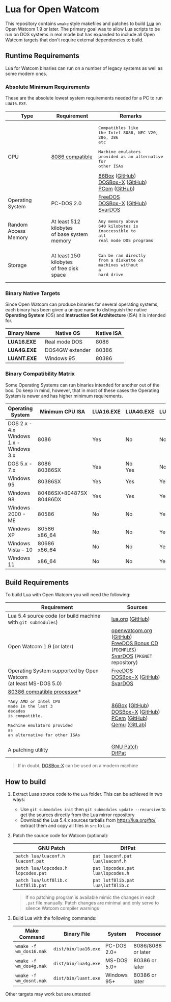 # Lua for Open Watcom

This repository contains `wmake` style makefiles and patches to build [Lua](https://lua.org) on Open Watcom 1.9 or later. 
The primary goal was to allow Lua scripts to be run on DOS systems in real mode but has expanded
to include all Open Watcom targets that don't require external dependencies to build.

## Runtime Requirements

Lua for Watcom binaries can run on a number of legacy systems as well as some modern ones.

### Absolute Minimum Requirements

These are the absolute lowest system requirements needed for a PC to run `LUA16.EXE`. 

| Type                 | Requirement                                                 | Remarks                                                                                                                                                                                                                                                                                                                                                                                                                       |
|----------------------|-------------------------------------------------------------|-------------------------------------------------------------------------------------------------------------------------------------------------------------------------------------------------------------------------------------------------------------------------------------------------------------------------------------------------------------------------------------------------------------------------------|
| CPU                  | [8086 compatible](https://en.wikipedia.org/wiki/Intel_8086) | <pre>Compatibles like<br/>the Intel 8088, NEC V20,<br/>286, 386 etc<br/><br/>Machine emulators<br/>provided as an alternative<br/>for other ISAs</pre>[86Box](https://86box.net/) ([GitHub](https://github.com/86Box/86Box))<br/>[DOSBox-X](https://dosbox-x.com/) ([GitHub](https://github.com/joncampbell123/dosbox-x))<br/>[PCem](https://www.pcem-emulator.co.uk/) ([GitHub](https://github.com/sarah-walker-pcem/pcem/)) |
| Operating System     | PC-DOS 2.0                                                  | [FreeDOS](https://www.freedos.org/download/)<br/>[DOSBox-X](https://dosbox-x.com/) ([GitHub](https://github.com/joncampbell123/dosbox-x))<br/>[SvarDOS](http://svardos.org/)                                                                                                                                                                                                                                                  |
| Random Access Memory | At least 512 kilobytes<br/>of base system memory            | <pre>Any memory above<br/>640 kilobytes is<br/>inaccessible to all<br/>real mode DOS programs                                                                                                                                                                                                                                                                                                                                 |
| Storage              | At least 150 kilobytes<br/>of free disk space               | <pre>Can be ran directly<br/>from a diskette on<br/>machines without a<br/>hard drive                                                                                                                                                                                                                                                                                                                                         |

### Binary Native Targets

Since Open Watcom can produce binaries for several operating systems, 
each binary has been given a unique name to distinguish the native **Operating System** (OS) 
and **Instruction Set Architecture** (ISA) it is intended for.  

| Binary Name   | Native OS       | Native ISA |
|---------------|-----------------|------------|
| **LUA16.EXE** | Real mode DOS   | 8086       |
| **LUA4G.EXE** | DOS4GW extender | 80386      |
| **LUANT.EXE** | Windows 95      | 80386      |

### Binary Compatibility Matrix

Some Operating Systems can run binaries intended for another out of the box. 
Do keep in mind, however, that in most of these cases the Operating System is newer and has higher minimum requirements.

| Operating System                            | Minimum CPU ISA            | LUA16.EXE | LUA4G.EXE | LUANT.EXE |
|---------------------------------------------|----------------------------|-----------|-----------|-----------|
| DOS 2.x - 4.x<br/>Windows 1.x - Windows 3.x | 8086                       | Yes       | No        | No        |
| DOS 5.x - 7.x                               | 8086<br>80386SX            | Yes       | No<br>Yes | No        |
| Windows 95                                  | 80386SX                    | Yes       | Yes       | Yes       |
| Windows 98                                  | 80486SX+80487SX<br>80486DX | Yes       | Yes       | Yes       |
| Windows 2000 - ME                           | 80586                      | No        | No        | Yes       |
| Windows XP                                  | 80586<br/>x86_64           | No        | No        | Yes       |
| Windows Vista - 10                          | 80686<br/>x86_64           | No        | No        | Yes       |
| Windows 11                                  | x86_64                     | No        | No        | Yes       |

## Build Requirements
To build Lua with Open Watcom you will need the following:

| Requirement                                                                                                                                                                                                                            | Sources                                                                                                                                                                                                                                                                                                                                                    |
|----------------------------------------------------------------------------------------------------------------------------------------------------------------------------------------------------------------------------------------|------------------------------------------------------------------------------------------------------------------------------------------------------------------------------------------------------------------------------------------------------------------------------------------------------------------------------------------------------------|
| Lua 5.4 source code (or build machine with `git submodules`)                                                                                                                                                                           | [lua.org](https://lua.org/ftp/) ([GitHub](https://github.com/lua/lua/tree/v5.4.6))                                                                                                                                                                                                                                                                         |
| Open Watcom 1.9 (or later)                                                                                                                                                                                                             | [openwatcom.org](https://www.openwatcom.org/) ([GitHub](https://github.com/open-watcom))<br/>[FreeDOS Bonus CD](https://www.freedos.org/download/) (`FDIMPLES`)<br/>[SvarDOS](http://svardos.org/?p=repo) (`PKGNET` repository)                                                                                                                            |
| Operating System supported by Open Watcom<br/>(at least MS-DOS 5.0)                                                                                                                                                                    | [FreeDOS](https://www.freedos.org/download/)<br/>[DOSBox-X](https://dosbox-x.com/) ([GitHub](https://github.com/joncampbell123/dosbox-x))<br/>[SvarDOS](http://svardos.org/)                                                                                                                                                                               |
| [80386 compatible processor](https://en.wikipedia.org/wiki/I386)* <br/> <pre>*Any AMD or Intel CPU <br/>made in the last 3 decades<br/>is compatible.<br/><br/>Machine emulators provided <br/>as an alternative for other ISAs </pre> | [86Box](https://86box.net/) ([GitHub](https://github.com/86Box/86Box))<br/>[DOSBox-X](https://dosbox-x.com/) ([GitHub](https://github.com/joncampbell123/dosbox-x))<br/>[PCem](https://www.pcem-emulator.co.uk/) ([GitHub](https://github.com/sarah-walker-pcem/pcem/))<br/>[Qemu](https://www.qemu.org/) ([GitLab](https://gitlab.com/qemu-project/qemu)) |
| A patching utility                                                                                                                                                                                                                     | [GNU Patch](https://savannah.gnu.org/projects/patch/)<br>[DifPat](https://github.com/deverac/difpat)                                                                                                                                                                                                                                                       |

> If in doubt, [DOSBox-X](https://dosbox-x.com/) can be used on a modern machine

## How to build
1) Extract Luas source code to the `Lua` folder. This can be achieved in two ways:
   * Use `git submodules init` then `git submodules update --recursive` to get the sources directly from the Lua mirror repository
   * Download the Lua 5.4.x sources tarballs from https://lua.org/ftp/, extract them and copy all files in `src` to `Lua`
2) Patch the source code for Watcom (optional):

   | GNU Patch                           | DifPat                             |
   |-------------------------------------|------------------------------------|
   | `patch lua/luaconf.h luaconf.pat`   | `pat luaconf.pat lua\luaconf.h`    |
   | `patch lua/lopcodes.h lopcodes.pat` | `pat lopcodes.pat lua\lopcodes.h ` |
   | `patch lua/lutf8lib.c lutf8lib.pat` | `pat lutf8lib.pat lua\lutf8lib.c`  |
   > If no patching program is available mimic the changes in each `.pat` file manually. 
   > Patch changes are minimal and only serve to silence Watcom compiler warnings

3) Build Lua with the following commands:

   | Make Command            | Binary File          | System      | Processor          |
   |-------------------------|----------------------|-------------|--------------------|
   | `wmake -f wm_dos16.mak` | `dist/bin/lua16.exe` | PC-DOS 2.0+ | 8086/8088 or later |
   | `wmake -f wm_dos4g.mak` | `dist/bin/lua4g.exe` | MS-DOS 5.0+ | 80386 or later     |
   | `wmake -f wm_dosnt.mak` | `dist/bin/luant.exe` | Windows 95+ | 80386 or later     |


Other targets may work but are untested
